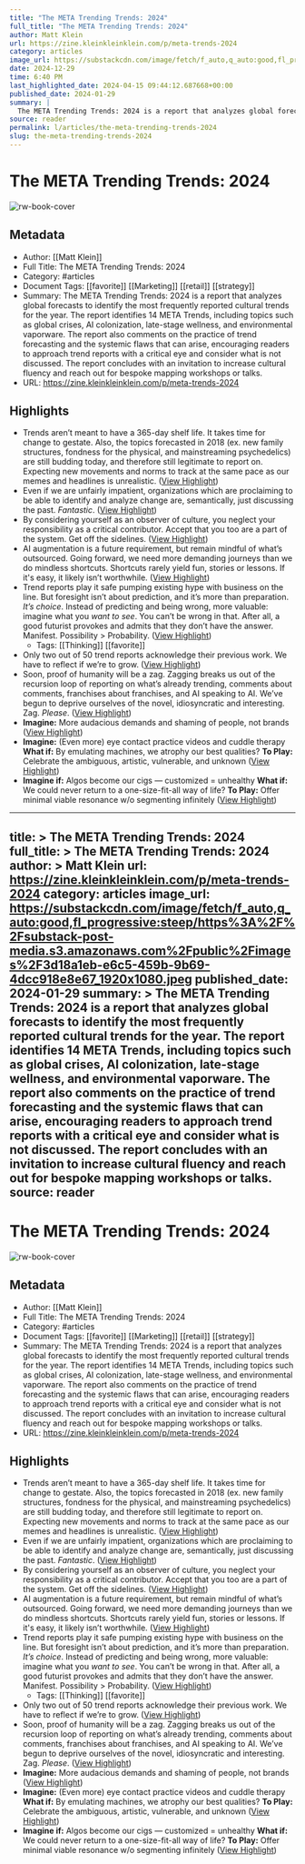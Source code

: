 ```yaml
---
title: "The META Trending Trends: 2024"
full_title: "The META Trending Trends: 2024"
author: Matt Klein
url: https://zine.kleinkleinklein.com/p/meta-trends-2024
category: articles
image_url: https://substackcdn.com/image/fetch/f_auto,q_auto:good,fl_progressive:steep/https%3A%2F%2Fsubstack-post-media.s3.amazonaws.com%2Fpublic%2Fimages%2F3d18a1eb-e6c5-459b-9b69-4dcc918e8e67_1920x1080.jpeg
date: 2024-12-29
time: 6:40 PM
last_highlighted_date: 2024-04-15 09:44:12.687668+00:00
published_date: 2024-01-29
summary: |
  The META Trending Trends: 2024 is a report that analyzes global forecasts to identify the most frequently reported cultural trends for the year. The report identifies 14 META Trends, including topics such as global crises, AI colonization, late-stage wellness, and environmental vaporware. The report also comments on the practice of trend forecasting and the systemic flaws that can arise, encouraging readers to approach trend reports with a critical eye and consider what is not discussed. The report concludes with an invitation to increase cultural fluency and reach out for bespoke mapping workshops or talks.
source: reader
permalink: l/articles/the-meta-trending-trends-2024
slug: the-meta-trending-trends-2024
---
```

# The META Trending Trends: 2024

![rw-book-cover](https://substackcdn.com/image/fetch/f_auto,q_auto:good,fl_progressive:steep/https%3A%2F%2Fsubstack-post-media.s3.amazonaws.com%2Fpublic%2Fimages%2F3d18a1eb-e6c5-459b-9b69-4dcc918e8e67_1920x1080.jpeg)

## Metadata
- Author: [[Matt Klein]]
- Full Title: The META Trending Trends: 2024
- Category: #articles
- Document Tags: [[favorite]] [[Marketing]] [[retail]] [[strategy]] 
- Summary: The META Trending Trends: 2024 is a report that analyzes global forecasts to identify the most frequently reported cultural trends for the year. The report identifies 14 META Trends, including topics such as global crises, AI colonization, late-stage wellness, and environmental vaporware. The report also comments on the practice of trend forecasting and the systemic flaws that can arise, encouraging readers to approach trend reports with a critical eye and consider what is not discussed. The report concludes with an invitation to increase cultural fluency and reach out for bespoke mapping workshops or talks.
- URL: https://zine.kleinkleinklein.com/p/meta-trends-2024

## Highlights
- Trends aren’t meant to have a 365-day shelf life. It takes time for change to gestate. Also, the topics forecasted in 2018 (ex. new family structures, fondness for the physical, and mainstreaming psychedelics) are still budding today, and therefore still legitimate to report on. Expecting new movements and norms to track at the same pace as our memes and headlines is unrealistic. ([View Highlight](https://read.readwise.io/read/01hvgh8t1d8t31e891qhdtdpmx))
- Even if we are unfairly impatient, organizations which are proclaiming to be able to identify and analyze change are, semantically, just discussing the past. *Fantastic*. ([View Highlight](https://read.readwise.io/read/01hvghctt5gs8bzhpjagb031hp))
- By considering yourself as an observer of culture, you neglect your responsibility as a critical contributor. Accept that you too are a part of the system. Get off the sidelines. ([View Highlight](https://read.readwise.io/read/01hvghkwt606qq3fx3veptbfa0))
- AI augmentation is a future requirement, but remain mindful of what’s outsourced. Going forward, we need more demanding journeys than we do mindless shortcuts. Shortcuts rarely yield fun, stories or lessons. If it's easy, it likely isn’t worthwhile. ([View Highlight](https://read.readwise.io/read/01hvghmkhnn6xzvymmgkccfdrq))
- Trend reports play it safe pumping existing hype with business on the line. But foresight isn’t about prediction, and it’s more than preparation. *It’s choice*. Instead of predicting and being wrong, more valuable: imagine what you *want to see*. You can’t be wrong in that. After all, a good futurist provokes and admits that they don’t have the answer. Manifest. Possibility > Probability. ([View Highlight](https://read.readwise.io/read/01hvghngvzd2xv1v2are43d6yq))
    - Tags: [[Thinking]] [[favorite]] 
- Only two out of 50 trend reports acknowledge their previous work. We have to reflect if we’re to grow. ([View Highlight](https://read.readwise.io/read/01hvghpppmn7v43akdjkkhcncd))
- Soon, proof of humanity will be a zag. Zagging breaks us out of the recursion loop of reporting on what’s already trending, comments about comments, franchises about franchises, and AI speaking to AI. We’ve begun to deprive ourselves of the novel, idiosyncratic and interesting. Zag. *Please*. ([View Highlight](https://read.readwise.io/read/01hvghqj6cfejmnvm609e8anj0))
- **Imagine:** More audacious demands and shaming of people, not brands ([View Highlight](https://read.readwise.io/read/01hvgj25rq2rasztwaz0zgx3bq))
- **Imagine:** (Even more) eye contact practice videos and cuddle therapy 
  **What if:** By emulating machines, we atrophy our best qualities? 
  **To Play:** Celebrate the ambiguous, artistic, vulnerable, and unknown ([View Highlight](https://read.readwise.io/read/01hvgj666d8dbrz47wf0jx715w))
- **Imagine if:** Algos become our cigs — customized = unhealthy 
  **What if:** We could never return to a one-size-fit-all way of life? 
  **To Play:** Offer minimal viable resonance w/o segmenting infinitely ([View Highlight](https://read.readwise.io/read/01hvgj92qg8myqzdeeyzk5427g))


---
title: >
  The META Trending Trends: 2024
full_title: >
  The META Trending Trends: 2024
author: >
  Matt Klein
url: https://zine.kleinkleinklein.com/p/meta-trends-2024
category: articles
image_url: https://substackcdn.com/image/fetch/f_auto,q_auto:good,fl_progressive:steep/https%3A%2F%2Fsubstack-post-media.s3.amazonaws.com%2Fpublic%2Fimages%2F3d18a1eb-e6c5-459b-9b69-4dcc918e8e67_1920x1080.jpeg
published_date: 2024-01-29
summary: >
  The META Trending Trends: 2024 is a report that analyzes global forecasts to identify the most frequently reported cultural trends for the year. The report identifies 14 META Trends, including topics such as global crises, AI colonization, late-stage wellness, and environmental vaporware. The report also comments on the practice of trend forecasting and the systemic flaws that can arise, encouraging readers to approach trend reports with a critical eye and consider what is not discussed. The report concludes with an invitation to increase cultural fluency and reach out for bespoke mapping workshops or talks.
source: reader
---
# The META Trending Trends: 2024

![rw-book-cover](https://substackcdn.com/image/fetch/f_auto,q_auto:good,fl_progressive:steep/https%3A%2F%2Fsubstack-post-media.s3.amazonaws.com%2Fpublic%2Fimages%2F3d18a1eb-e6c5-459b-9b69-4dcc918e8e67_1920x1080.jpeg)

## Metadata
- Author: [[Matt Klein]]
- Full Title: The META Trending Trends: 2024
- Category: #articles
- Document Tags: [[favorite]] [[Marketing]] [[retail]] [[strategy]] 
- Summary: The META Trending Trends: 2024 is a report that analyzes global forecasts to identify the most frequently reported cultural trends for the year. The report identifies 14 META Trends, including topics such as global crises, AI colonization, late-stage wellness, and environmental vaporware. The report also comments on the practice of trend forecasting and the systemic flaws that can arise, encouraging readers to approach trend reports with a critical eye and consider what is not discussed. The report concludes with an invitation to increase cultural fluency and reach out for bespoke mapping workshops or talks.
- URL: https://zine.kleinkleinklein.com/p/meta-trends-2024

## Highlights
- Trends aren’t meant to have a 365-day shelf life. It takes time for change to gestate. Also, the topics forecasted in 2018 (ex. new family structures, fondness for the physical, and mainstreaming psychedelics) are still budding today, and therefore still legitimate to report on. Expecting new movements and norms to track at the same pace as our memes and headlines is unrealistic. ([View Highlight](https://read.readwise.io/read/01hvgh8t1d8t31e891qhdtdpmx))
- Even if we are unfairly impatient, organizations which are proclaiming to be able to identify and analyze change are, semantically, just discussing the past. *Fantastic*. ([View Highlight](https://read.readwise.io/read/01hvghctt5gs8bzhpjagb031hp))
- By considering yourself as an observer of culture, you neglect your responsibility as a critical contributor. Accept that you too are a part of the system. Get off the sidelines. ([View Highlight](https://read.readwise.io/read/01hvghkwt606qq3fx3veptbfa0))
- AI augmentation is a future requirement, but remain mindful of what’s outsourced. Going forward, we need more demanding journeys than we do mindless shortcuts. Shortcuts rarely yield fun, stories or lessons. If it's easy, it likely isn’t worthwhile. ([View Highlight](https://read.readwise.io/read/01hvghmkhnn6xzvymmgkccfdrq))
- Trend reports play it safe pumping existing hype with business on the line. But foresight isn’t about prediction, and it’s more than preparation. *It’s choice*. Instead of predicting and being wrong, more valuable: imagine what you *want to see*. You can’t be wrong in that. After all, a good futurist provokes and admits that they don’t have the answer. Manifest. Possibility > Probability. ([View Highlight](https://read.readwise.io/read/01hvghngvzd2xv1v2are43d6yq))
    - Tags: [[Thinking]] [[favorite]] 
- Only two out of 50 trend reports acknowledge their previous work. We have to reflect if we’re to grow. ([View Highlight](https://read.readwise.io/read/01hvghpppmn7v43akdjkkhcncd))
- Soon, proof of humanity will be a zag. Zagging breaks us out of the recursion loop of reporting on what’s already trending, comments about comments, franchises about franchises, and AI speaking to AI. We’ve begun to deprive ourselves of the novel, idiosyncratic and interesting. Zag. *Please*. ([View Highlight](https://read.readwise.io/read/01hvghqj6cfejmnvm609e8anj0))
- **Imagine:** More audacious demands and shaming of people, not brands ([View Highlight](https://read.readwise.io/read/01hvgj25rq2rasztwaz0zgx3bq))
- **Imagine:** (Even more) eye contact practice videos and cuddle therapy 
  **What if:** By emulating machines, we atrophy our best qualities? 
  **To Play:** Celebrate the ambiguous, artistic, vulnerable, and unknown ([View Highlight](https://read.readwise.io/read/01hvgj666d8dbrz47wf0jx715w))
- **Imagine if:** Algos become our cigs — customized = unhealthy 
  **What if:** We could never return to a one-size-fit-all way of life? 
  **To Play:** Offer minimal viable resonance w/o segmenting infinitely ([View Highlight](https://read.readwise.io/read/01hvgj92qg8myqzdeeyzk5427g))


